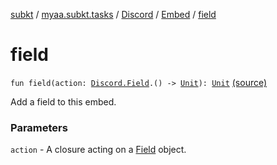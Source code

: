 [subkt](../../../index.md) / [myaa.subkt.tasks](../../index.md) / [Discord](../index.md) / [Embed](index.md) / [field](./field.md)

# field

`fun field(action: `[`Discord.Field`](../-field/index.md)`.() -> `[`Unit`](https://kotlinlang.org/api/latest/jvm/stdlib/kotlin/-unit/index.html)`): `[`Unit`](https://kotlinlang.org/api/latest/jvm/stdlib/kotlin/-unit/index.html) [(source)](https://github.com/Myaamori/SubKt/blob/0.1.10/src/main/kotlin/myaa/subkt/tasks/discordtask.kt#L395)

Add a field to this embed.

### Parameters

`action` - A closure acting on a [Field](../-field/index.md) object.